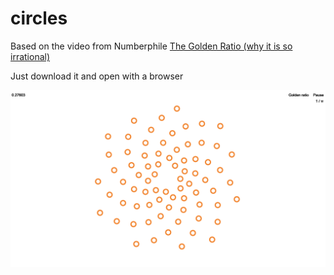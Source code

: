 # circles
Based on the video from Numberphile [The Golden Ratio (why it is so irrational)](https://www.youtube.com/watch?v=sj8Sg8qnjOg)

Just download it and open with a browser

![screenshot](https://raw.githubusercontent.com/nikitos569/circles/master/circles.png "Logo Title Text 1")

